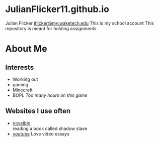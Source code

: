 # JulianFlicker11.github.io
Julian Flicker
jflicker@my.waketech.edu
This is my school account
This repository is meant for holding assignments

# About Me

## Interests
* Working out
* gaming 
 * Minecraft
 * BOPL *Too many hours on this game*
 
## Websites I use often

* [novelbin](https://novelbin.com/)  
reading a book called shadow slave
* [youtube](https://www.youtube.com/)
Love video essays
